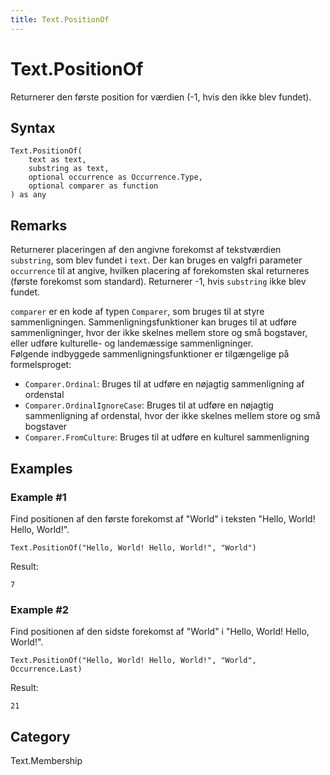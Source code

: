 ```yaml
---
title: Text.PositionOf
---
```


# Text.PositionOf


Returnerer den første position for værdien (-1, hvis den ikke blev fundet).


## Syntax

```powerquery
Text.PositionOf(
    text as text,
    substring as text,
    optional occurrence as Occurrence.Type,
    optional comparer as function
) as any
```


## Remarks

Returnerer placeringen af den angivne forekomst af tekstværdien <code>substring</code>, som blev fundet i <code>text</code>.   Der kan bruges en valgfri parameter <code>occurrence</code> til at angive, hvilken placering af forekomsten skal returneres (første forekomst som standard).    Returnerer -1, hvis <code>substring</code> ikke blev fundet.      <div>        <code>comparer</code> er en kode af typen <code>Comparer</code>, som bruges til at styre sammenligningen. Sammenligningsfunktioner kan bruges til at udføre sammenligninger, hvor der ikke skelnes mellem store og små bogstaver, eller udføre kulturelle- og landemæssige sammenligninger.      </div>      <div>        Følgende indbyggede sammenligningsfunktioner er tilgængelige på formelsproget:      </div>      <ul>        <li><code>Comparer.Ordinal</code>:  Bruges til at udføre en nøjagtig sammenligning af ordenstal</li>        <li><code>Comparer.OrdinalIgnoreCase</code>: Bruges til at udføre en nøjagtig sammenligning af ordenstal, hvor der ikke skelnes mellem store og små bogstaver</li>        <li><code>Comparer.FromCulture</code>: Bruges til at udføre en kulturel sammenligning</li>      </ul>


## Examples

### Example #1 
Find positionen af den første forekomst af &#34;World&#34; i teksten &#34;Hello, World! Hello, World!&#34;.
```powerquery
Text.PositionOf("Hello, World! Hello, World!", "World")
```

Result: 
```powerquery
7
```


### Example #2 
Find positionen af den sidste forekomst af &#34;World&#34; i &#34;Hello, World! Hello, World!&#34;.
```powerquery
Text.PositionOf("Hello, World! Hello, World!", "World", Occurrence.Last)
```

Result: 
```powerquery
21
```




## Category
Text.Membership
